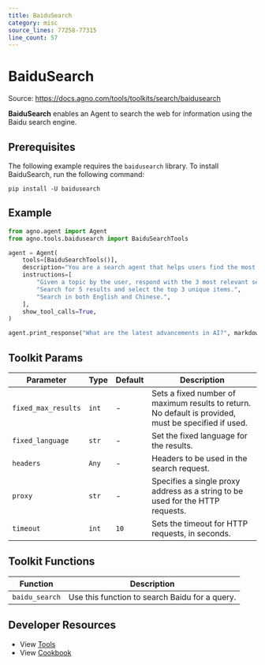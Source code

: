 ```yaml
---
title: BaiduSearch
category: misc
source_lines: 77258-77315
line_count: 57
---
```


# BaiduSearch
Source: https://docs.agno.com/tools/toolkits/search/baidusearch



**BaiduSearch** enables an Agent to search the web for information using the Baidu search engine.

## Prerequisites

The following example requires the `baidusearch` library. To install BaiduSearch, run the following command:

```shell
pip install -U baidusearch
```

## Example

```python cookbook/tools/baidusearch_tools.py
from agno.agent import Agent
from agno.tools.baidusearch import BaiduSearchTools

agent = Agent(
    tools=[BaiduSearchTools()],
    description="You are a search agent that helps users find the most relevant information using Baidu.",
    instructions=[
        "Given a topic by the user, respond with the 3 most relevant search results about that topic.",
        "Search for 5 results and select the top 3 unique items.",
        "Search in both English and Chinese.",
    ],
    show_tool_calls=True,
)

agent.print_response("What are the latest advancements in AI?", markdown=True)
```

## Toolkit Params

| Parameter           | Type  | Default | Description                                                                                          |
| ------------------- | ----- | ------- | ---------------------------------------------------------------------------------------------------- |
| `fixed_max_results` | `int` | -       | Sets a fixed number of maximum results to return. No default is provided, must be specified if used. |
| `fixed_language`    | `str` | -       | Set the fixed language for the results.                                                              |
| `headers`           | `Any` | -       | Headers to be used in the search request.                                                            |
| `proxy`             | `str` | -       | Specifies a single proxy address as a string to be used for the HTTP requests.                       |
| `timeout`           | `int` | `10`    | Sets the timeout for HTTP requests, in seconds.                                                      |

## Toolkit Functions

| Function       | Description                                    |
| -------------- | ---------------------------------------------- |
| `baidu_search` | Use this function to search Baidu for a query. |

## Developer Resources

* View [Tools](https://github.com/agno-agi/agno/blob/main/libs/agno/agno/tools/baidusearch.py)
* View [Cookbook](https://github.com/agno-agi/agno/blob/main/cookbook/tools/baidusearch_tools.py)


